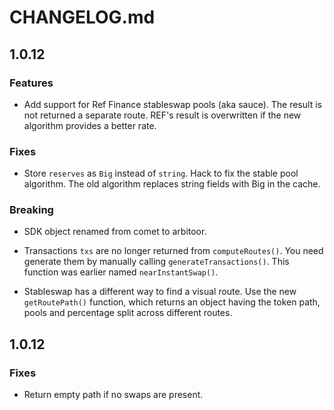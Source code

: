 # CHANGELOG.md

## 1.0.12

### Features

- Add support for Ref Finance stableswap pools (aka sauce). The result is not returned a separate route. REF's result is overwritten if the new algorithm provides a better rate.


### Fixes

- Store `reserves` as `Big` instead of `string`. Hack to fix the stable pool algorithm.  The old algorithm replaces string fields with Big in the cache.

### Breaking

- SDK object renamed from comet to arbitoor.

- Transactions `txs` are no longer returned from `computeRoutes()`. You need generate them by manually calling `generateTransactions()`. This function was earlier named `nearInstantSwap()`.

- Stableswap has a different way to find a visual route. Use the new `getRoutePath()` function, which returns an object having the token path, pools and percentage split across different routes.

## 1.0.12

### Fixes

- Return empty path if no swaps are present.
